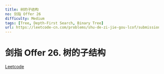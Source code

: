 ```yaml
---
title: 树的子结构
no: 剑指 Offer 26
difficulty: Medium
tags: [Tree, Depth-First Search, Binary Tree]
url: https://leetcode-cn.com/problems/shu-de-zi-jie-gou-lcof/submissions/
---
```


# 剑指 Offer 26. 树的子结构

[Leetcode](https://leetcode-cn.com/problems/shu-de-zi-jie-gou-lcof/submissions/)

